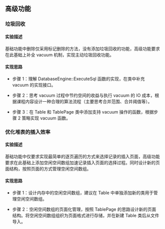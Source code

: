 ## 高级功能

### 垃圾回收

#### 实验描述

基础功能中删除仅采用标记删除的方法，没有添加垃圾回收的功能，高级功能要求在此基础上补全 vacuum 机制，实现主动垃圾回收功能。

#### 实现思路

-   步骤 1：理解 DatabaseEngine::ExecuteSql 函数的实现，在类中补充 vacuum 的实现接口。

-   步骤 2：思考 vacuum 过程中节约空间的收益与执行 vacuum 的 IO 成本，根据课程内容设计一种合理的算法流程（主要思考合并范围、合并阈值等）。

-   步骤 3：在 Table 和 TablePage 类中添加支持 vacuum 操作的函数，根据步骤 2 策略实现 vacuum 函数。

### 优化堆表的插入效率

#### 实验描述

基础功能中仅要求实现最简单的逐页遍历的方式来选择记录的插入页面，高级功能要求在此基础上添加空闲空间数组加速记录插入页面的选择过程。同时设计新的页面结构，按照页面的方式管理空闲空间数组。

#### 实现思路

-   步骤 1：设计内存中的空闲空间数组，建议在 Table 中单独添加新的类用于管理空闲空间数组。

-   步骤 2：空闲空间数组的页面化管理，按照 TablePage 的思路设计新的页面结构。将空闲空间数组组织为页面格式进行存储，并在新建 Table 类后从文件导入。
